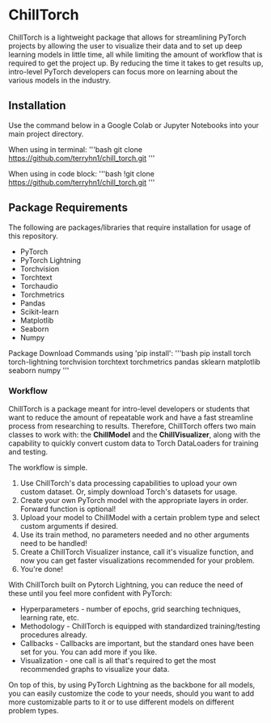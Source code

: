 # ChillTorch
ChillTorch is a lightweight package that allows for streamlining PyTorch projects by
allowing the user to visualize their data and to set up deep learning models in little time,
all while limiting the amount of workflow that is required to get the project up. By reducing
the time it takes to get results up, intro-level PyTorch developers can focus more on
learning about the various models in the industry.

## Installation
Use the command below in a Google Colab or Jupyter Notebooks into your main project directory.

When using in terminal:
'''bash
git clone https://github.com/terryhn1/chill_torch.git
'''

When using in code block:
'''bash
!git clone https://github.com/terryhn1/chill_torch.git
'''

## Package Requirements
The following are packages/libraries that require installation for usage of this repository.
* PyTorch
* PyTorch Lightning
* Torchvision
* Torchtext
* Torchaudio
* Torchmetrics
* Pandas
* Scikit-learn
* Matplotlib
* Seaborn
* Numpy

Package Download Commands using 'pip install':
'''bash
pip install torch torch-lightning torchvision torchtext torchmetrics pandas sklearn matplotlib seaborn numpy 
'''

### Workflow
ChillTorch is a package meant for intro-level developers or students that want to reduce
the amount of repeatable work and have a fast streamline process from researching to results.
Therefore, ChillTorch offers two main classes to work with: the **ChillModel** and the **ChillVisualizer**,
along with the capability to quickly convert custom data to Torch DataLoaders for training and testing.

The workflow is simple.
1. Use ChillTorch's data processing capabilities to upload your own custom dataset. Or, simply download Torch's datasets for usage.
2. Create your own PyTorch model with the appropriate layers in order. Forward function is optional!
3. Upload your model to ChillModel with a certain problem type and select custom arguments if desired.
4. Use its train method, no parameters needed and no other arguments need to be handled!
5. Create a ChillTorch Visualizer instance, call it's visualize function, and now you can get faster visualizations recommended for your problem.
6. You're done!

With ChillTorch built on Pytorch Lightning, you can reduce the need of these until you feel more confident with PyTorch:
* Hyperparameters - number of epochs, grid searching techniques, learning rate, etc.
* Methodology - ChillTorch is equipped with standardized training/testing procedures already.
* Callbacks - Callbacks are important, but the standard ones have been set for you. You can add more if you like.
* Visualization - one call is all that's required to get the most recommended graphs to visualize your data.

On top of this, by using PyTorch Lightning as the backbone for all models, you can easily customize the code to your needs,
should you want to add more customizable parts to it or to use different models on different problem types. 

